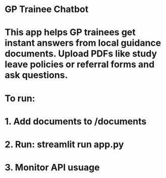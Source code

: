 # GP Trainee Chatbot
# This app helps GP trainees get instant answers from local guidance documents. Upload PDFs like study leave policies or referral forms and ask questions.

# To run: 
# 1. Add documents to /documents
# 2. Run: streamlit run app.py
# 3. Monitor API usuage
